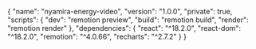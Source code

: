 {
  "name": "nyamira-energy-video",
  "version": "1.0.0",
  "private": true,
  "scripts": {
    "dev": "remotion preview",
    "build": "remotion build",
    "render": "remotion render"
  },
  "dependencies": {
    "react": "^18.2.0",
    "react-dom": "^18.2.0",
    "remotion": "^4.0.66",
    "recharts": "^2.7.2"
  }
}
